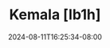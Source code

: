 --- 
title: "Kemala [lb1h]"
description: "nonton  video bokep Kemala [lb1h] durasi panjang full baru"
date: 2024-08-11T16:25:34-08:00
file_code: "z5saf904b3ct"
draft: false
cover: "eh3t3fhpzzmpl36x.jpg"
tags: ["Kemala", "bokep-indo", "bokep-viral", "bokep-ig"]
length: 2512
fld_id: "1483174"
foldername: "Asian s3x diary Singapore"
categories: ["Asian s3x diary Singapore"]
views: 0
---